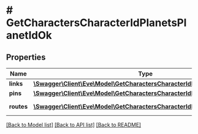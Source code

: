 # # GetCharactersCharacterIdPlanetsPlanetIdOk

## Properties

Name | Type | Description | Notes
------------ | ------------- | ------------- | -------------
**links** | [**\Swagger\Client\Eve\Model\GetCharactersCharacterIdPlanetsPlanetIdLink[]**](GetCharactersCharacterIdPlanetsPlanetIdLink.md) | links array | 
**pins** | [**\Swagger\Client\Eve\Model\GetCharactersCharacterIdPlanetsPlanetIdPin[]**](GetCharactersCharacterIdPlanetsPlanetIdPin.md) | pins array | 
**routes** | [**\Swagger\Client\Eve\Model\GetCharactersCharacterIdPlanetsPlanetIdRoute[]**](GetCharactersCharacterIdPlanetsPlanetIdRoute.md) | routes array | 

[[Back to Model list]](../../README.md#documentation-for-models) [[Back to API list]](../../README.md#documentation-for-api-endpoints) [[Back to README]](../../README.md)


